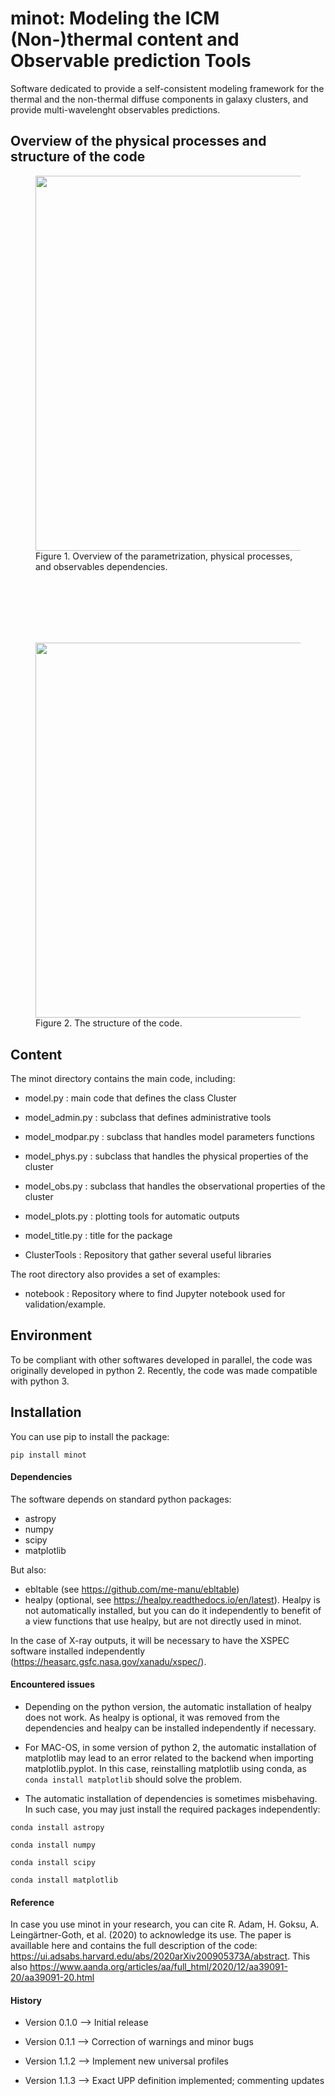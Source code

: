 # minot: Modeling the ICM (Non-)thermal content and Observable prediction Tools
Software dedicated to provide a self-consistent modeling framework for the thermal and the non-thermal diffuse components in galaxy clusters, and provide multi-wavelenght observables predictions.
                                                            
## Overview of the physical processes and structure of the code
<figure>
	<img src="/overview1.png" width="600" />
	<figcaption> Figure 1. Overview of the parametrization, physical processes, and observables dependencies.</figcaption>
</figure>

<p style="margin-bottom:3cm;"> </p>

<figure>
	<img src="/overview2.png" width="600" />
	<figcaption> Figure 2. The structure of the code. </figcaption>
</figure>

## Content
The minot directory contains the main code, including:

- model.py : 
	main code that defines the class Cluster
    
- model_admin.py : 
        subclass that defines administrative tools
   
- model_modpar.py : 
        subclass that handles model parameters functions 
        
- model_phys.py : 
    subclass that handles the physical properties of the cluster
    
- model_obs.py : 
    subclass that handles the observational properties of the cluster
    
- model_plots.py : 
        plotting tools for automatic outputs

- model_title.py : 
	title for the package

- ClusterTools :
    Repository that gather several useful libraries

The root directory also provides a set of examples:

- notebook :
	Repository where to find Jupyter notebook used for validation/example. 

## Environment
To be compliant with other softwares developed in parallel, the code was originally developed in python 2. Recently, the code was made compatible with python 3.

## Installation
You can use pip to install the package:

```
pip install minot
```

#### Dependencies 
The software depends on standard python packages:
- astropy
- numpy
- scipy
- matplotlib

But also:
- ebltable (see https://github.com/me-manu/ebltable)
- healpy (optional, see https://healpy.readthedocs.io/en/latest). Healpy is not automatically installed, but you can do it independently to benefit of a view functions that use healpy, but are not directly used in minot.

In the case of X-ray outputs, it will be necessary to have the XSPEC software installed independently (https://heasarc.gsfc.nasa.gov/xanadu/xspec/).

#### Encountered issues
- Depending on the python version, the automatic installation of healpy does not work. As healpy is optional, it was removed from the dependencies and healpy can be installed independently if necessary.

- For MAC-OS, in some version of python 2, the automatic installation of matplotlib may lead to an error related to the backend when importing matplotlib.pyplot. In this case, reinstalling matplotlib using conda, as `conda install matplotlib` should solve the problem.

- The automatic installation of dependencies is sometimes misbehaving. In such case, you may just install the required packages independently:

`conda install astropy`

`conda install numpy`

`conda install scipy`

`conda install matplotlib`

#### Reference
In case you use minot in your research, you can cite R. Adam, H. Goksu, A. Leingärtner-Goth, et al. (2020) to acknowledge its use. The paper is availlable here and contains the full description of the code: https://ui.adsabs.harvard.edu/abs/2020arXiv200905373A/abstract. This also https://www.aanda.org/articles/aa/full_html/2020/12/aa39091-20/aa39091-20.html

#### History
- Version 0.1.0 --> Initial release

- Version 0.1.1 --> Correction of warnings and minor bugs

- Version 1.1.2 --> Implement new universal profiles

- Version 1.1.3 --> Exact UPP definition implemented; commenting updates

